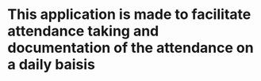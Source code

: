 ﻿# This application is made to facilitate attendance taking and documentation of the attendance on a daily baisis

